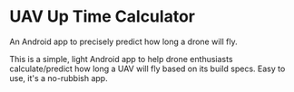 # UAV Up Time Calculator

An Android app to precisely predict how long a drone will fly.

This is a simple, light Android app to help drone enthusiasts calculate/predict how long a UAV will fly based on its build specs.
Easy to use, it's a no-rubbish app.
